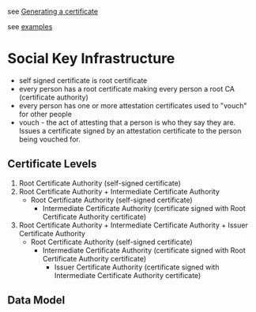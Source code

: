﻿see [Generating a certificate](https://www.codeproject.com/Articles/1349071/Generating-a-certificate-using-a-Csharp-Bouncy-Cas)

see [examples](https://csharp.hotexamples.com/examples/Org.BouncyCastle.Asn1.X509/KeyUsage/-/php-keyusage-class-examples.html)

# Social Key Infrastructure

- self signed certificate is root certificate
- every person has a root certificate making every person a root CA (certificate authority)
- every person has one or more attestation certificates used to "vouch" for other people
- vouch - the act of attesting that a person is who they say they are.  Issues a certificate signed by an attestation certificate to the person being vouched for.

## Certificate Levels

1.  Root Certificate Authority (self-signed certificate)
2.  Root Certificate Authority + Intermediate Certificate Authority
      - Root Certificate Authority (self-signed certificate)
        - Intermediate Certificate Authority (certificate signed with Root Certificate Authority certificate)
3.  Root Certificate Authority + Intermediate Certificate Authority + Issuer Certificate Authority
      - Root Certificate Authority (self-signed certificate)
        - Intermediate Certificate Authority (certificate signed with Root Certificate Authority certificate)
          - Issuer Certificate Authority (certificate signed with Intermediate Certificate Authority certificate) 

## Data Model


